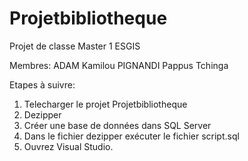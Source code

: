 # Projetbibliotheque
Projet de classe Master 1 ESGIS

Membres: ADAM Kamilou 
         PIGNANDI Pappus Tchinga
         
Etapes à suivre: 


1) Telecharger le projet Projetbibliotheque
2) Dezipper 
3) Créer une base de données dans SQL Server 
4) Dans le fichier dezipper exécuter le fichier script.sql
5) Ouvrez Visual Studio.
